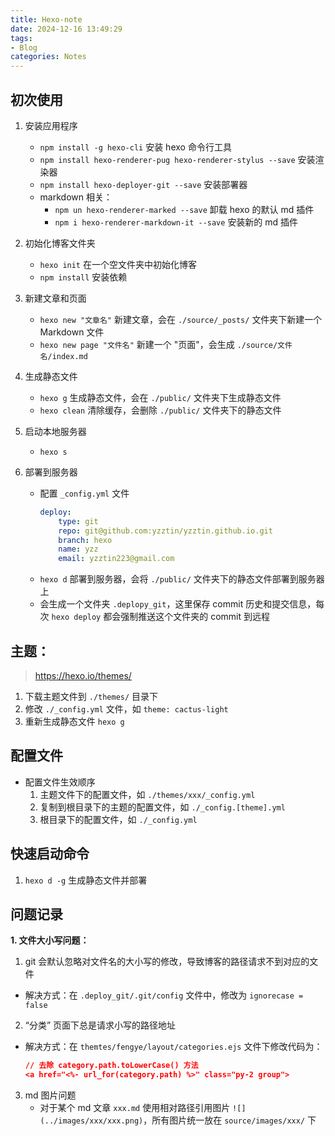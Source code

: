 ```yaml
---
title: Hexo-note
date: 2024-12-16 13:49:29
tags: 
- Blog
categories: Notes
---
```



## 初次使用

1. 安装应用程序
   - `npm install -g hexo-cli`  安装 hexo 命令行工具
   - `npm install hexo-renderer-pug hexo-renderer-stylus --save`  安装渲染器
   - `npm install hexo-deployer-git --save`  安装部署器
   - markdown 相关：
     - `npm un hexo-renderer-marked --save`  卸载 hexo 的默认 md 插件
     - `npm i hexo-renderer-markdown-it --save`  安装新的 md 插件

2. 初始化博客文件夹
    - `hexo init`  在一个空文件夹中初始化博客
    - `npm install`  安装依赖

3. 新建文章和页面
    - `hexo new "文章名"`  新建文章，会在 `./source/_posts/` 文件夹下新建一个 Markdown 文件
    - `hexo new page "文件名"`  新建一个 "页面"，会生成 `./source/文件名/index.md`

4. 生成静态文件
    - `hexo g`  生成静态文件，会在 `./public/` 文件夹下生成静态文件
    - `hexo clean`  清除缓存，会删除 `./public/` 文件夹下的静态文件

5. 启动本地服务器
   - `hexo s`  

6. 部署到服务器
   - 配置 `_config.yml` 文件
        ```yaml
        deploy:
            type: git
            repo: git@github.com:yzztin/yzztin.github.io.git
            branch: hexo
            name: yzz
            email: yzztin223@gmail.com
        ```
   - `hexo d`  部署到服务器，会将 `./public/` 文件夹下的静态文件部署到服务器上
   - 会生成一个文件夹 `.deplopy_git`，这里保存 commit 历史和提交信息，每次 `hexo deploy` 都会强制推送这个文件夹的 commit 到远程

## 主题：
> https://hexo.io/themes/

1. 下载主题文件到 `./themes/` 目录下
2. 修改 `./_config.yml` 文件，如 `theme: cactus-light`
3. 重新生成静态文件 `hexo g`


## 配置文件
- 配置文件生效顺序
  1. 主题文件下的配置文件，如 `./themes/xxx/_config.yml`
  2. 复制到根目录下的主题的配置文件，如 `./_config.[theme].yml`
  3. 根目录下的配置文件，如 `./_config.yml` 

## 快速启动命令

1. `hexo d -g`  生成静态文件并部署


## 问题记录

**1. 文件大小写问题：**
   
   1. git 会默认忽略对文件名的大小写的修改，导致博客的路径请求不到对应的文件
   - 解决方式：在 `.deploy_git/.git/config` 文件中，修改为 `ignorecase = false`
   2. “分类” 页面下总是请求小写的路径地址
   - 解决方式：在 `themtes/fengye/layout/categories.ejs` 文件下修改代码为：
        ```json
        // 去除 category.path.toLowerCase() 方法
        <a href="<%- url_for(category.path) %>" class="py-2 group">
        ```

   3. md 图片问题
      - 对于某个 md 文章 `xxx.md` 使用相对路径引用图片 `![](../images/xxx/xxx.png)`，所有图片统一放在 `source/images/xxx/` 下
